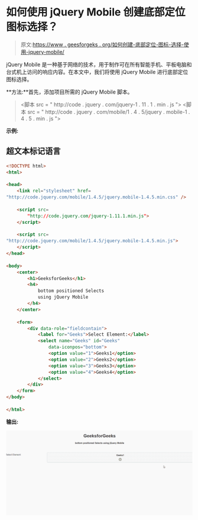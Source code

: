 # 如何使用 jQuery Mobile 创建底部定位图标选择？

> 原文:[https://www . geesforgeks . org/如何创建-底部定位-图标-选择-使用-jquery-mobile/](https://www.geeksforgeeks.org/how-to-create-bottom-positioned-icon-selects-using-jquery-mobile/)

jQuery Mobile 是一种基于网络的技术，用于制作可在所有智能手机、平板电脑和台式机上访问的响应内容。在本文中，我们将使用 jQuery Mobile 进行底部定位图标选择。

**方法:**首先，添加项目所需的 jQuery Mobile 脚本。

> <link rel="”stylesheet”" href="”http://code.jquery.com/mobile/1.4.5/jquery.mobile-1.4.5.min.css”/">
> <脚本 src = " http://code . jquery . com/jquery-1 . 11 . 1 . min . js "></脚本>
> <脚本 src = " http://code . jquery . com/mobile/1 . 4 . 5/jquery . mobile-1 . 4 . 5 . min . js "></脚本>

**示例:**

## 超文本标记语言

```html
<!DOCTYPE html>
<html>

<head>
    <link rel="stylesheet" href=
"http://code.jquery.com/mobile/1.4.5/jquery.mobile-1.4.5.min.css" />

    <script src=
        "http://code.jquery.com/jquery-1.11.1.min.js">
    </script>

    <script src=
"http://code.jquery.com/mobile/1.4.5/jquery.mobile-1.4.5.min.js">
    </script>
</head>

<body>
    <center>
        <h1>GeeksforGeeks</h1>
        <h4>
            bottom positioned Selects 
            using jQuery Mobile
        </h4>
    </center>

    <form>
        <div data-role="fieldcontain">
            <label for="Geeks">Select Element:</label>
            <select name="Geeks" id="Geeks"
                data-iconpos="bottom">
                <option value="1">Geeks1</option>
                <option value="2">Geeks2</option>
                <option value="3">Geeks3</option>
                <option value="4">Geeks4</option>
            </select>
        </div>
    </form>
</body>

</html>
```

**输出:**

![](img/2d5c2ea79f3e02a043a5e38e5283171c.png)